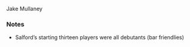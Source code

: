 Jake Mullaney 

### Notes
* Salford’s starting thirteen players were all debutants (bar friendlies)
